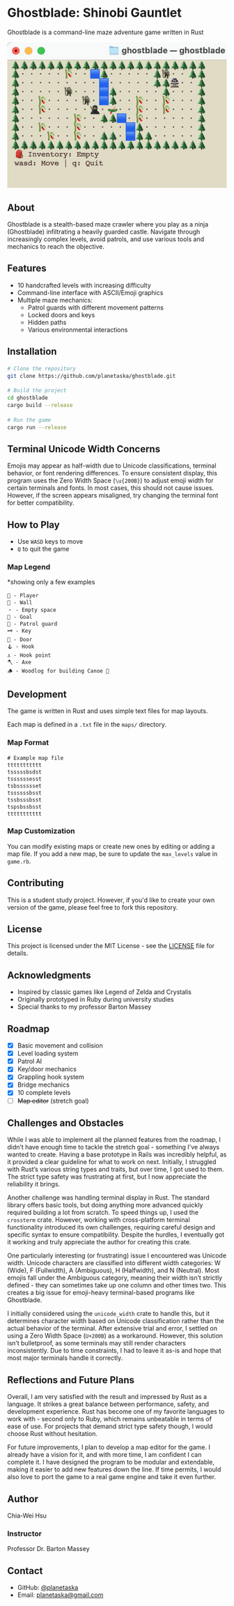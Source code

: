 # Ghostblade: Shinobi Gauntlet
Ghostblade is a command-line maze adventure game written in Rust

![Game UI](screenshots/game-ui.png)

## About
Ghostblade is a stealth-based maze crawler where you play as a ninja (Ghostblade) infiltrating a heavily guarded castle. Navigate through increasingly complex levels, avoid patrols, and use various tools and mechanics to reach the objective.

## Features
- 10 handcrafted levels with increasing difficulty
- Command-line interface with ASCII/Emoji graphics
- Multiple maze mechanics:
    - Patrol guards with different movement patterns
    - Locked doors and keys
    - Hidden paths
    - Various environmental interactions

## Installation
```bash
# Clone the repository
git clone https://github.com/planetaska/ghostblade.git

# Build the project
cd ghostblade
cargo build --release

# Run the game
cargo run --release
```

## Terminal Unicode Width Concerns
Emojis may appear as half-width due to Unicode classifications, terminal behavior, or font rendering differences. To ensure consistent display, this program uses the Zero Width Space (`\u{200B}`) to adjust emoji width for certain terminals and fonts. In most cases, this should not cause issues.
However, if the screen appears misaligned, try changing the terminal font for better compatibility.

## How to Play
- Use `WASD` keys to move
- `Q` to quit the game

### Map Legend

*showing only a few examples

```
🥷 - Player
🌲 - Wall
・ - Empty space
🏯 - Goal
🧌 - Patrol guard
🗝️ - Key
🚪 - Door
🪝 - Hook
⚓️ - Hook point
🪓 - Axe
🪵 - Woodlog for building Canoe 🛶
```

## Development
The game is written in Rust and uses simple text files for map layouts.

Each map is defined in a `.txt` file in the `maps/` directory.

### Map Format
```
# Example map file
ttttttttttt
tsssssbsdst
tssssssesst
tsbsssssset
tssssssbsst
tssbsssbsst
tspsbssbsst
ttttttttttt
```

### Map Customization

You can modify existing maps or create new ones by editing or adding a map file.
If you add a new map, be sure to update the `max_levels` value in `game.rb`.

## Contributing
This is a student study project. However, if you'd like to create your own version of the game, please feel free to fork this repository.

## License
This project is licensed under the MIT License - see the [LICENSE](LICENSE) file for details.

## Acknowledgments
- Inspired by classic games like Legend of Zelda and Crystalis
- Originally prototyped in Ruby during university studies
- Special thanks to my professor Barton Massey

## Roadmap
- [x] Basic movement and collision
- [x] Level loading system
- [x] Patrol AI
- [x] Key/door mechanics
- [x] Grappling hook system
- [x] Bridge mechanics
- [x] 10 complete levels
- [ ] ~~Map editor~~ (stretch goal)

## Challenges and Obstacles
While I was able to implement all the planned features from the roadmap, I didn’t have enough time to tackle the stretch goal - something I've always wanted to create. Having a base prototype in Rails was incredibly helpful, as it provided a clear guideline for what to work on next. Initially, I struggled with Rust’s various string types and traits, but over time, I got used to them. The strict type safety was frustrating at first, but I now appreciate the reliability it brings.

Another challenge was handling terminal display in Rust. The standard library offers basic tools, but doing anything more advanced quickly required building a lot from scratch. To speed things up, I used the `crossterm` crate. However, working with cross-platform terminal functionality introduced its own challenges, requiring careful design and specific syntax to ensure compatibility. Despite the hurdles, I eventually got it working and truly appreciate the author for creating this crate.

One particularly interesting (or frustrating) issue I encountered was Unicode width. Unicode characters are classified into different width categories: W (Wide), F (Fullwidth), A (Ambiguous), H (Halfwidth), and N (Neutral). Most emojis fall under the Ambiguous category, meaning their width isn’t strictly defined - they can sometimes take up one column and other times two. This creates a big issue for emoji-heavy terminal-based programs like Ghostblade.

I initially considered using the `unicode_width` crate to handle this, but it determines character width based on Unicode classification rather than the actual behavior of the terminal. After extensive trial and error, I settled on using a Zero Width Space (`U+200B`) as a workaround. However, this solution isn’t bulletproof, as some terminals may still render characters inconsistently. Due to time constraints, I had to leave it as-is and hope that most major terminals handle it correctly.

## Reflections and Future Plans

Overall, I am very satisfied with the result and impressed by Rust as a language. It strikes a great balance between performance, safety, and development experience. Rust has become one of my favorite languages to work with - second only to Ruby, which remains unbeatable in terms of ease of use. For projects that demand strict type safety though, I would choose Rust without hesitation.

For future improvements, I plan to develop a map editor for the game. I already have a vision for it, and with more time, I am confident I can complete it. I have designed the program to be modular and extendable, making it easier to add new features down the line. If time permits, I would also love to port the game to a real game engine and take it even further.

## Author

Chia-Wei Hsu

### Instructor

Professor Dr. Barton Massey

## Contact

- GitHub: [@planetaska](https://github.com/planetaska)
- Email: planetaska@gmail.com

